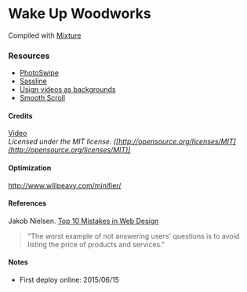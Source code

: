 # Wake Up Woodworks

Compiled with [Mixture](http://mixture.io/)

### Resources

* [PhotoSwipe](http://photoswipe.com)
* [Sassline](http://sassline.com)
* [Usign videos as backgrounds](http://www.inserthtml.com/2013/09/quick-tips-background-videos/)
* [Smooth Scroll](https://github.com/Yappli/smooth-scroll/blob/main/smooth-scroll.min.js)

#### Credits

[Video](https://vimeo.com/groups/freehd/videos/101959142)
<br>
*Licensed under the MIT license. ([http://opensource.org/licenses/MIT](http://opensource.org/licenses/MIT))*

#### Optimization

http://www.willpeavy.com/minifier/

#### References

Jakob Nielsen. [Top 10 Mistakes in Web Design](http://www.nngroup.com/articles/top-10-mistakes-web-design/)<br>
>"The worst example of not answering users' questions is to avoid listing the price of products and services."

#### Notes

* First deploy online: 2015/06/15